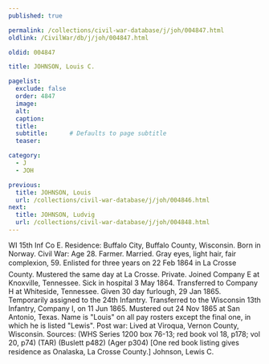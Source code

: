 ```yaml
---
published: true

permalink: /collections/civil-war-database/j/joh/004847.html
oldlink: /CivilWar/db/j/joh/004847.html

oldid: 004847

title: JOHNSON, Louis C.

pagelist:
  exclude: false
  order: 4847
  image: 
  alt:
  caption:
  title:
  subtitle:      # Defaults to page subtitle
  teaser:

category: 
  - J 
  - JOH

previous:
  title: JOHNSON, Louis
  url: /collections/civil-war-database/j/joh/004846.html  
next:
  title: JOHNSON, Ludvig
  url: /collections/civil-war-database/j/joh/004848.html   
---
```

WI 15th Inf Co E. Residence: Buffalo City, Buffalo County, Wisconsin. Born in Norway. Civil War: Age 28. Farmer. Married. Gray eyes, light hair, fair complexion, 5&#146;9&#148;. Enlisted for three years on 22 Feb 1864 in La Crosse County. Mustered the same day at La Crosse. Private. Joined Company E at Knoxville, Tennessee. Sick in hospital 3 May 1864. Transferred to Company H at Whiteside, Tennessee. Given 30 day furlough, 29 Jan 1865. Temporarily assigned to the 24th Infantry. Transferred to the Wisconsin 13th Infantry, Company I, on 11 Jun 1865. Mustered out 24 Nov 1865 at San Antonio, Texas. Name is &quot;Louis&quot; on all pay rosters except the final one, in which he is listed &quot;Lewis&quot;. Post war: Lived at Viroqua, Vernon County, Wisconsin. Sources: (WHS Series 1200 box 76-13; red book vol 18, p178; vol 20, p74) (TAR) (Buslett p482) (Ager p304) [One red book listing gives residence as Onalaska, La Crosse County.] &#147;Johnson, Lewis C.&#148;